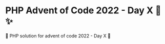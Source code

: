# PHP Advent of Code 2022 - Day X  :christmas_tree: :sparkles:

:gift: PHP solution for advent of code 2022 - Day X :gift:
